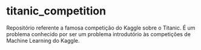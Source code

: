 # titanic_competition
Repositório referente a famosa competição do Kaggle sobre o Titanic. É um problema conhecido por ser um problema introdutório às competições de Machine Learning do Kaggle.
